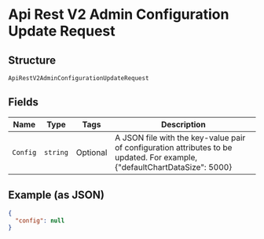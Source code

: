 
# Api Rest V2 Admin Configuration Update Request

## Structure

`ApiRestV2AdminConfigurationUpdateRequest`

## Fields

| Name | Type | Tags | Description |
|  --- | --- | --- | --- |
| `Config` | `string` | Optional | A JSON file with the key-value pair of configuration attributes to be updated. For example, {"defaultChartDataSize": 5000} |

## Example (as JSON)

```json
{
  "config": null
}
```

